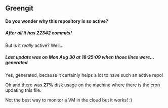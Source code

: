 ## Greengit

#### Do you wonder why this repository is so active?

##### After all it has 22342 commits!

But is it *really* active? Well...

##### Last update was on Mon Aug 30 at 18:25:09 when those lines were... generated

Yes, generated, because it certainly helps a lot to have such an active repo!

Oh and there was **27%** disk usage on the machine
where there is the cron updating this file.

Not the best way to monitor a VM in the cloud but it works! :)
